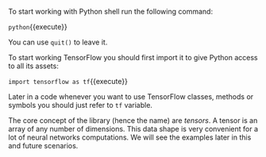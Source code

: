 To start working with Python shell run the following command:

`python`{{execute}}

You can use `quit()` to leave it.

To start working TensorFlow you should first import it to give Python access to all its assets:

`import tensorflow as tf`{{execute}}

Later in a code whenever you want to use TensorFlow classes, methods or symbols you should just refer to `tf` variable.

The core concept of the library (hence the name) are *tensors*. A tensor is an array of any number of dimensions. This data shape is very convenient for a lot of neural networks computations. We will see the examples later in this and future scenarios.
